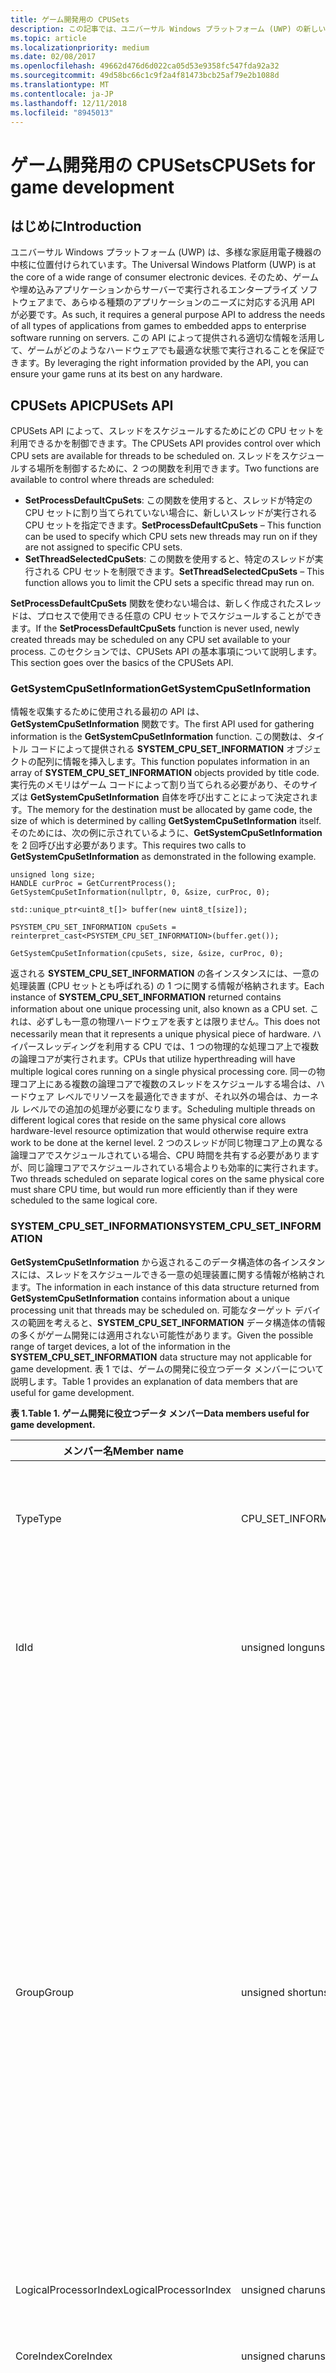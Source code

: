 ```yaml
---
title: ゲーム開発用の CPUSets
description: この記事では、ユニバーサル Windows プラットフォーム (UWP) の新しい CPUSets API の概要を説明し、ゲームとアプリケーションの開発に関連する主な情報を紹介します。
ms.topic: article
ms.localizationpriority: medium
ms.date: 02/08/2017
ms.openlocfilehash: 49662d476d6d022ca05d53e9358fc547fda92a32
ms.sourcegitcommit: 49d58bc66c1c9f2a4f81473bcb25af79e2b1088d
ms.translationtype: MT
ms.contentlocale: ja-JP
ms.lasthandoff: 12/11/2018
ms.locfileid: "8945013"
---
```

# <a name="cpusets-for-game-development"></a><span data-ttu-id="eac48-103">ゲーム開発用の CPUSets</span><span class="sxs-lookup"><span data-stu-id="eac48-103">CPUSets for game development</span></span>

## <a name="introduction"></a><span data-ttu-id="eac48-104">はじめに</span><span class="sxs-lookup"><span data-stu-id="eac48-104">Introduction</span></span>

<span data-ttu-id="eac48-105">ユニバーサル Windows プラットフォーム (UWP) は、多様な家庭用電子機器の中核に位置付けられています。</span><span class="sxs-lookup"><span data-stu-id="eac48-105">The Universal Windows Platform (UWP) is at the core of a wide range of consumer electronic devices.</span></span> <span data-ttu-id="eac48-106">そのため、ゲームや埋め込みアプリケーションからサーバーで実行されるエンタープライズ ソフトウェアまで、あらゆる種類のアプリケーションのニーズに対応する汎用 API が必要です。</span><span class="sxs-lookup"><span data-stu-id="eac48-106">As such, it requires a general purpose API to address the needs of all types of applications from games to embedded apps to enterprise software running on servers.</span></span> <span data-ttu-id="eac48-107">この API によって提供される適切な情報を活用して、ゲームがどのようなハードウェアでも最適な状態で実行されることを保証できます。</span><span class="sxs-lookup"><span data-stu-id="eac48-107">By leveraging the right information provided by the API, you can ensure your game runs at its best on any hardware.</span></span>

## <a name="cpusets-api"></a><span data-ttu-id="eac48-108">CPUSets API</span><span class="sxs-lookup"><span data-stu-id="eac48-108">CPUSets API</span></span>

<span data-ttu-id="eac48-109">CPUSets API によって、スレッドをスケジュールするためにどの CPU セットを利用できるかを制御できます。</span><span class="sxs-lookup"><span data-stu-id="eac48-109">The CPUSets API provides control over which CPU sets are available for threads to be scheduled on.</span></span> <span data-ttu-id="eac48-110">スレッドをスケジュールする場所を制御するために、2 つの関数を利用できます。</span><span class="sxs-lookup"><span data-stu-id="eac48-110">Two functions are available to control where threads are scheduled:</span></span>
- <span data-ttu-id="eac48-111">**SetProcessDefaultCpuSets**: この関数を使用すると、スレッドが特定の CPU セットに割り当てられていない場合に、新しいスレッドが実行される CPU セットを指定できます。</span><span class="sxs-lookup"><span data-stu-id="eac48-111">**SetProcessDefaultCpuSets** – This function can be used to specify which CPU sets new threads may run on if they are not assigned to specific CPU sets.</span></span>
- <span data-ttu-id="eac48-112">**SetThreadSelectedCpuSets**: この関数を使用すると、特定のスレッドが実行される CPU セットを制限できます。</span><span class="sxs-lookup"><span data-stu-id="eac48-112">**SetThreadSelectedCpuSets** – This function allows you to limit the CPU sets a specific thread may run on.</span></span>

<span data-ttu-id="eac48-113">**SetProcessDefaultCpuSets** 関数を使わない場合は、新しく作成されたスレッドは、プロセスで使用できる任意の CPU セットでスケジュールすることができます。</span><span class="sxs-lookup"><span data-stu-id="eac48-113">If the **SetProcessDefaultCpuSets** function is never used, newly created threads may be scheduled on any CPU set available to your process.</span></span> <span data-ttu-id="eac48-114">このセクションでは、CPUSets API の基本事項について説明します。</span><span class="sxs-lookup"><span data-stu-id="eac48-114">This section goes over the basics of the CPUSets API.</span></span>

### <a name="getsystemcpusetinformation"></a><span data-ttu-id="eac48-115">GetSystemCpuSetInformation</span><span class="sxs-lookup"><span data-stu-id="eac48-115">GetSystemCpuSetInformation</span></span>

<span data-ttu-id="eac48-116">情報を収集するために使用される最初の API は、**GetSystemCpuSetInformation** 関数です。</span><span class="sxs-lookup"><span data-stu-id="eac48-116">The first API used for gathering information is the **GetSystemCpuSetInformation** function.</span></span> <span data-ttu-id="eac48-117">この関数は、タイトル コードによって提供される **SYSTEM_CPU_SET_INFORMATION** オブジェクトの配列に情報を挿入します。</span><span class="sxs-lookup"><span data-stu-id="eac48-117">This function populates information in an array of **SYSTEM_CPU_SET_INFORMATION** objects provided by title code.</span></span> <span data-ttu-id="eac48-118">実行先のメモリはゲーム コードによって割り当てられる必要があり、そのサイズは **GetSystemCpuSetInformation** 自体を呼び出すことによって決定されます。</span><span class="sxs-lookup"><span data-stu-id="eac48-118">The memory for the destination must be allocated by game code, the size of which is determined by calling **GetSystemCpuSetInformation** itself.</span></span> <span data-ttu-id="eac48-119">そのためには、次の例に示されているように、**GetSystemCpuSetInformation** を 2 回呼び出す必要があります。</span><span class="sxs-lookup"><span data-stu-id="eac48-119">This requires two calls to **GetSystemCpuSetInformation** as demonstrated in the following example.</span></span>

```
unsigned long size;
HANDLE curProc = GetCurrentProcess();
GetSystemCpuSetInformation(nullptr, 0, &size, curProc, 0);

std::unique_ptr<uint8_t[]> buffer(new uint8_t[size]);

PSYSTEM_CPU_SET_INFORMATION cpuSets = reinterpret_cast<PSYSTEM_CPU_SET_INFORMATION>(buffer.get());
  
GetSystemCpuSetInformation(cpuSets, size, &size, curProc, 0);
```

<span data-ttu-id="eac48-120">返される **SYSTEM_CPU_SET_INFORMATION** の各インスタンスには、一意の処理装置 (CPU セットとも呼ばれる) の 1 つに関する情報が格納されます。</span><span class="sxs-lookup"><span data-stu-id="eac48-120">Each instance of **SYSTEM_CPU_SET_INFORMATION** returned contains information about one unique processing unit, also known as a CPU set.</span></span> <span data-ttu-id="eac48-121">これは、必ずしも一意の物理ハードウェアを表すとは限りません。</span><span class="sxs-lookup"><span data-stu-id="eac48-121">This does not necessarily mean that it represents a unique physical piece of hardware.</span></span> <span data-ttu-id="eac48-122">ハイパースレッディングを利用する CPU では、1 つの物理的な処理コア上で複数の論理コアが実行されます。</span><span class="sxs-lookup"><span data-stu-id="eac48-122">CPUs that utilize hyperthreading will have multiple logical cores running on a single physical processing core.</span></span> <span data-ttu-id="eac48-123">同一の物理コア上にある複数の論理コアで複数のスレッドをスケジュールする場合は、ハードウェア レベルでリソースを最適化できますが、それ以外の場合は、カーネル レベルでの追加の処理が必要になります。</span><span class="sxs-lookup"><span data-stu-id="eac48-123">Scheduling multiple threads on different logical cores that reside on the same physical core allows hardware-level resource optimization that would otherwise require extra work to be done at the kernel level.</span></span> <span data-ttu-id="eac48-124">2 つのスレッドが同じ物理コア上の異なる論理コアでスケジュールされている場合、CPU 時間を共有する必要がありますが、同じ論理コアでスケジュールされている場合よりも効率的に実行されます。</span><span class="sxs-lookup"><span data-stu-id="eac48-124">Two threads scheduled on separate logical cores on the same physical core must share CPU time, but would run more efficiently than if they were scheduled to the same logical core.</span></span>

### <a name="systemcpusetinformation"></a><span data-ttu-id="eac48-125">SYSTEM_CPU_SET_INFORMATION</span><span class="sxs-lookup"><span data-stu-id="eac48-125">SYSTEM_CPU_SET_INFORMATION</span></span>

<span data-ttu-id="eac48-126">**GetSystemCpuSetInformation** から返されるこのデータ構造体の各インスタンスには、スレッドをスケジュールできる一意の処理装置に関する情報が格納されます。</span><span class="sxs-lookup"><span data-stu-id="eac48-126">The information in each instance of this data structure returned from **GetSystemCpuSetInformation** contains information about a unique processing unit that threads may be scheduled on.</span></span> <span data-ttu-id="eac48-127">可能なターゲット デバイスの範囲を考えると、**SYSTEM_CPU_SET_INFORMATION** データ構造体の情報の多くがゲーム開発には適用されない可能性があります。</span><span class="sxs-lookup"><span data-stu-id="eac48-127">Given the possible range of target devices, a lot of the information in the **SYSTEM_CPU_SET_INFORMATION** data structure may not applicable for game development.</span></span> <span data-ttu-id="eac48-128">表 1 では、ゲームの開発に役立つデータ メンバーについて説明します。</span><span class="sxs-lookup"><span data-stu-id="eac48-128">Table 1 provides an explanation of data members that are useful for game development.</span></span>

 **<span data-ttu-id="eac48-129">表 1.</span><span class="sxs-lookup"><span data-stu-id="eac48-129">Table 1.</span></span> <span data-ttu-id="eac48-130">ゲーム開発に役立つデータ メンバー</span><span class="sxs-lookup"><span data-stu-id="eac48-130">Data members useful for game development.</span></span>**

| <span data-ttu-id="eac48-131">メンバー名</span><span class="sxs-lookup"><span data-stu-id="eac48-131">Member name</span></span>  | <span data-ttu-id="eac48-132">データ型</span><span class="sxs-lookup"><span data-stu-id="eac48-132">Data type</span></span> | <span data-ttu-id="eac48-133">説明</span><span class="sxs-lookup"><span data-stu-id="eac48-133">Description</span></span> |
| ------------- | ------------- | ------------- |
| <span data-ttu-id="eac48-134">Type</span><span class="sxs-lookup"><span data-stu-id="eac48-134">Type</span></span>  | <span data-ttu-id="eac48-135">CPU_SET_INFORMATION_TYPE</span><span class="sxs-lookup"><span data-stu-id="eac48-135">CPU_SET_INFORMATION_TYPE</span></span>  | <span data-ttu-id="eac48-136">構造体内の情報の種類です。</span><span class="sxs-lookup"><span data-stu-id="eac48-136">The type of information in the structure.</span></span> <span data-ttu-id="eac48-137">この値が **CpuSetInformation** ではない場合、この値は無視されます。</span><span class="sxs-lookup"><span data-stu-id="eac48-137">If the value of this is not **CpuSetInformation**, it should be ignored.</span></span>  |
| <span data-ttu-id="eac48-138">Id</span><span class="sxs-lookup"><span data-stu-id="eac48-138">Id</span></span>  | <span data-ttu-id="eac48-139">unsigned long</span><span class="sxs-lookup"><span data-stu-id="eac48-139">unsigned long</span></span>  | <span data-ttu-id="eac48-140">指定した CPU セットの ID です。</span><span class="sxs-lookup"><span data-stu-id="eac48-140">The ID of the specified CPU set.</span></span> <span data-ttu-id="eac48-141">これは、**SetThreadSelectedCpuSets** などの CPU セット関数で使用する必要がある ID です。</span><span class="sxs-lookup"><span data-stu-id="eac48-141">This is the ID that should be used with CPU set functions such as **SetThreadSelectedCpuSets**.</span></span>  |
| <span data-ttu-id="eac48-142">Group</span><span class="sxs-lookup"><span data-stu-id="eac48-142">Group</span></span>  | <span data-ttu-id="eac48-143">unsigned short</span><span class="sxs-lookup"><span data-stu-id="eac48-143">unsigned short</span></span>  | <span data-ttu-id="eac48-144">CPU セットの "プロセッサ グループ" を指定します。</span><span class="sxs-lookup"><span data-stu-id="eac48-144">Specifies the “processor group” of the CPU set.</span></span> <span data-ttu-id="eac48-145">プロセッサ グループを使用すると、PC で 64 個を超える論理コアを使用でき、システムの実行中に CPU のホット スワップが可能になります。</span><span class="sxs-lookup"><span data-stu-id="eac48-145">Processor groups allow a PC to have more than 64 logical cores, and allow for hot swapping of CPUs while the system is running.</span></span> <span data-ttu-id="eac48-146">サーバー以外で複数のグループを持つ PC は一般的ではありません。</span><span class="sxs-lookup"><span data-stu-id="eac48-146">It is uncommon to see a PC that is not a server with more than one group.</span></span> <span data-ttu-id="eac48-147">ほとんどのコンシューマー向け PC ではプロセッサ グループは 1 つだけであるため、大規模なサーバーやサーバー ファームで実行されるアプリケーションを作成している場合を除き、単一グループの CPU セットを使用することをお勧めします。</span><span class="sxs-lookup"><span data-stu-id="eac48-147">Unless you are writing applications meant to run on large servers or server farms, it is best to use CPU sets in a single group because most consumer PCs will only have one processor group.</span></span> <span data-ttu-id="eac48-148">この構造体の他のすべての値は、グループを基準にしています。</span><span class="sxs-lookup"><span data-stu-id="eac48-148">All other values in this structure are relative to the Group.</span></span>  |
| <span data-ttu-id="eac48-149">LogicalProcessorIndex</span><span class="sxs-lookup"><span data-stu-id="eac48-149">LogicalProcessorIndex</span></span>  | <span data-ttu-id="eac48-150">unsigned char</span><span class="sxs-lookup"><span data-stu-id="eac48-150">unsigned char</span></span>  | <span data-ttu-id="eac48-151">グループを基準とした CPU セットのインデックス。</span><span class="sxs-lookup"><span data-stu-id="eac48-151">Group relative index of the CPU set</span></span>  |
| <span data-ttu-id="eac48-152">CoreIndex</span><span class="sxs-lookup"><span data-stu-id="eac48-152">CoreIndex</span></span>  | <span data-ttu-id="eac48-153">unsigned char</span><span class="sxs-lookup"><span data-stu-id="eac48-153">unsigned char</span></span>  | <span data-ttu-id="eac48-154">グループを基準とした、CPU セットが配置されている物理 CPU コアのインデックス。</span><span class="sxs-lookup"><span data-stu-id="eac48-154">Group relative index of the physical CPU core where the CPU set is located</span></span>  |
| <span data-ttu-id="eac48-155">LastLevelCacheIndex</span><span class="sxs-lookup"><span data-stu-id="eac48-155">LastLevelCacheIndex</span></span>  | <span data-ttu-id="eac48-156">unsigned char</span><span class="sxs-lookup"><span data-stu-id="eac48-156">unsigned char</span></span>  | <span data-ttu-id="eac48-157">グループを基準とした、この CPU セットに関連付けられているラスト レベル キャッシュのインデックス。</span><span class="sxs-lookup"><span data-stu-id="eac48-157">Group relative index of the last cache associated with this CPU set.</span></span> <span data-ttu-id="eac48-158">システムが NUMA ノードを利用している場合を除き、これは最も低速のキャッシュで、通常、L2 または L3 キャッシュです。</span><span class="sxs-lookup"><span data-stu-id="eac48-158">This is the slowest cache unless the system utilizes NUMA nodes, usually the L2 or L3 cache.</span></span>  |

<br />

<span data-ttu-id="eac48-159">その他のデータ メンバーが提供する情報は、コンシューマー向け PC やコンシューマー向けデバイスの CPU との関連性が低く、有用ではない傾向があります。</span><span class="sxs-lookup"><span data-stu-id="eac48-159">The other data members provide information that is unlikely to describe CPUs in consumer PCs or other consumer devices and is unlikely to be useful.</span></span> <span data-ttu-id="eac48-160">返されるデータによって提供される情報は、さまざまな方法でスレッドを編成するために使用できます。</span><span class="sxs-lookup"><span data-stu-id="eac48-160">The information provided by the data returned can then be used to organize threads in various ways.</span></span> <span data-ttu-id="eac48-161">このホワイト ペーパーの「[ゲーム開発に関する考慮事項](#considerations-for-game-development)」では、このデータを活用してスレッドの割り当てを最適化する方法について詳しく説明しています。</span><span class="sxs-lookup"><span data-stu-id="eac48-161">The [Considerations for game development](#considerations-for-game-development) section of this white paper details a few ways to leverage this data to optimize thread allocation.</span></span>

<span data-ttu-id="eac48-162">次に、さまざまな種類のハードウェアで実行される UWP アプリケーションから収集される情報の種類について、例をいくつか示します。</span><span class="sxs-lookup"><span data-stu-id="eac48-162">The following are some examples of the type of information gathered from UWP applications running on various types of hardware.</span></span>

**<span data-ttu-id="eac48-163">表 2.</span><span class="sxs-lookup"><span data-stu-id="eac48-163">Table 2.</span></span> <span data-ttu-id="eac48-164">Microsoft Lumia 950 で実行されている UWP アプリから返された情報。</span><span class="sxs-lookup"><span data-stu-id="eac48-164">Information returned from a UWP app running on a Microsoft Lumia 950.</span></span> <span data-ttu-id="eac48-165">これは、複数のラスト レベル キャッシュを持つシステムの例です。</span><span class="sxs-lookup"><span data-stu-id="eac48-165">This is an example of a system that has multiple last level caches.</span></span> <span data-ttu-id="eac48-166">Lumia 950 は、デュアル コア ARM Cortex A57 CPU とクアッド コア ARM Cortex A53 CPU を内蔵した Qualcomm 808 Snapdragon プロセッサを搭載しています。</span><span class="sxs-lookup"><span data-stu-id="eac48-166">The Lumia 950 features a Qualcomm 808 Snapdragon process that contains a dual core ARM Cortex A57 and quad core ARM Cortex A53 CPUs.</span></span>**

  ![表 2](images/cpusets-table2.png)

**<span data-ttu-id="eac48-168">表 3.</span><span class="sxs-lookup"><span data-stu-id="eac48-168">Table 3.</span></span> <span data-ttu-id="eac48-169">一般的な PC で実行されている UWP アプリから返された情報。</span><span class="sxs-lookup"><span data-stu-id="eac48-169">Information returned from a UWP app running on a typical PC.</span></span> <span data-ttu-id="eac48-170">これは、ハイパースレッディングを使用しているシステムの例です。各物理コアには、スレッドをスケジュールできる論理コアが 2 つあります。</span><span class="sxs-lookup"><span data-stu-id="eac48-170">This is an example of a system that uses hyperthreading; each physical core has two logical cores onto which threads can be scheduled.</span></span> <span data-ttu-id="eac48-171">この例では、システムに Intel Xenon CPU E5-2620 が搭載されています。</span><span class="sxs-lookup"><span data-stu-id="eac48-171">In this case, the system contained an Intel Xenon CPU E5-2620.</span></span>**

  ![表 3](images/cpusets-table3.png)

**<span data-ttu-id="eac48-173">表 4.</span><span class="sxs-lookup"><span data-stu-id="eac48-173">Table 4.</span></span> <span data-ttu-id="eac48-174">クアッド コア Microsoft Surface Pro 4 で実行されている UWP アプリから返された情報。</span><span class="sxs-lookup"><span data-stu-id="eac48-174">Information returned from a UWP app running on a quad core Microsoft Surface Pro 4.</span></span> <span data-ttu-id="eac48-175">このシステムには、Intel Core i5-6300 CPU が搭載されています。</span><span class="sxs-lookup"><span data-stu-id="eac48-175">This system had an Intel Core i5-6300 CPU.</span></span>**

  ![表 4](images/cpusets-table4.png)

### <a name="setthreadselectedcpusets"></a><span data-ttu-id="eac48-177">SetThreadSelectedCpuSets</span><span class="sxs-lookup"><span data-stu-id="eac48-177">SetThreadSelectedCpuSets</span></span>

<span data-ttu-id="eac48-178">これで CPU セットに関する情報が利用できるようになりました。この情報を使ってスレッドを編成できます。</span><span class="sxs-lookup"><span data-stu-id="eac48-178">Now that information about the CPU sets is available, it can be used to organize threads.</span></span> <span data-ttu-id="eac48-179">**CreateThread** で作成されたスレッドのハンドルは、スレッドをスケジュールできる対象の CPU セットの ID の配列と共に、この関数に渡されます。</span><span class="sxs-lookup"><span data-stu-id="eac48-179">The handle of a thread created with **CreateThread** is passed to this function along with an array of IDs of the CPU sets that the thread can be scheduled on.</span></span> <span data-ttu-id="eac48-180">その使用例の 1 つを、次のコードに示します。</span><span class="sxs-lookup"><span data-stu-id="eac48-180">One example of its usage is demonstrated in the following code.</span></span>

```
HANDLE audioHandle = CreateThread(nullptr, 0, AudioThread, nullptr, 0, nullptr);
unsigned long cores [] = { cpuSets[0].CpuSet.Id, cpuSets[1].CpuSet.Id };
SetThreadSelectedCpuSets(audioHandle, cores, 2);
```
<span data-ttu-id="eac48-181">この例では、スレッドは **AudioThread** として宣言されている関数に基づいて作成されます。</span><span class="sxs-lookup"><span data-stu-id="eac48-181">In this example, a thread is created based on a function declared as **AudioThread**.</span></span> <span data-ttu-id="eac48-182">このスレッドは、2 つの CPU セットのいずれかにスケジュールすることができます。</span><span class="sxs-lookup"><span data-stu-id="eac48-182">This thread is then allowed to be scheduled on one of two CPU sets.</span></span> <span data-ttu-id="eac48-183">スレッドによる CPU セットの所有権は排他的ではありません。</span><span class="sxs-lookup"><span data-stu-id="eac48-183">Thread ownership of the CPU set is not exclusive.</span></span> <span data-ttu-id="eac48-184">特定の CPU セットにロックされずに作成されたスレッドが、**AudioThread** の時間を奪う可能性があります。</span><span class="sxs-lookup"><span data-stu-id="eac48-184">Threads that are created without being locked to a specific CPU set may take time from the **AudioThread**.</span></span> <span data-ttu-id="eac48-185">同様に、作成された他のスレッドが、後でこれらの CPU セットの一方または両方にロックされる可能性もあります。</span><span class="sxs-lookup"><span data-stu-id="eac48-185">Likewise, other threads created may also be locked to one or both of these CPU sets at a later time.</span></span>

### <a name="setprocessdefaultcpusets"></a><span data-ttu-id="eac48-186">SetProcessDefaultCpuSets</span><span class="sxs-lookup"><span data-stu-id="eac48-186">SetProcessDefaultCpuSets</span></span>

<span data-ttu-id="eac48-187">**SetThreadSelectedCpuSets** の逆が **SetProcessDefaultCpuSets** です。</span><span class="sxs-lookup"><span data-stu-id="eac48-187">The converse to **SetThreadSelectedCpuSets** is **SetProcessDefaultCpuSets**.</span></span> <span data-ttu-id="eac48-188">スレッドは、作成されるときに、特定の CPU セットにロックされる必要はありません。</span><span class="sxs-lookup"><span data-stu-id="eac48-188">When threads are created, they do not need to be locked into certain CPU sets.</span></span> <span data-ttu-id="eac48-189">これらのスレッドを特定の CPU セット (たとえば、レンダリング スレッドまたはオーディオのスレッドで使われるもの) で実行する必要がない場合は、この関数を使用して、スレッドをスケジュールできる対象のコアを指定できます。</span><span class="sxs-lookup"><span data-stu-id="eac48-189">If you do not want these threads to run on specific CPU sets (those used by your render thread or audio thread for example), you can use this function to specify which cores these threads are allowed to be scheduled on.</span></span>

## <a name="considerations-for-game-development"></a><span data-ttu-id="eac48-190">ゲーム開発に関する考慮事項</span><span class="sxs-lookup"><span data-stu-id="eac48-190">Considerations for game development</span></span>

<span data-ttu-id="eac48-191">既に説明したように、CPUSets API は、スレッドのスケジュールに関して多くの情報と柔軟性を提供します。</span><span class="sxs-lookup"><span data-stu-id="eac48-191">As we've seen, the CPUSets API provides a lot of information and flexibility when it comes to scheduling threads.</span></span> <span data-ttu-id="eac48-192">ボトムアップのアプローチでこのデータの用途を探すよりも、トップダウンのアプローチで、一般的なシナリオに対応するためにこのデータをどのように利用できるかを考える方が効果的です。</span><span class="sxs-lookup"><span data-stu-id="eac48-192">Instead of taking the bottom-up approach of trying to find uses for this data, it is more effective to take the top-down approach of finding how the data can be used to accommodate common scenarios.</span></span>

### <a name="working-with-time-critical-threads-and-hyperthreading"></a><span data-ttu-id="eac48-193">タイム クリティカルなスレッドとハイパースレッディングの使用</span><span class="sxs-lookup"><span data-stu-id="eac48-193">Working with time critical threads and hyperthreading</span></span>

<span data-ttu-id="eac48-194">この方法は、ゲームで複数のスレッドをリアルタイムで実行する必要があり、他のワーカー スレッドが必要とする CPU 時間が比較的少ない場合に有効です。</span><span class="sxs-lookup"><span data-stu-id="eac48-194">This method is effective if your game has a few threads that must run in real time along with other worker threads that require relatively little CPU time.</span></span> <span data-ttu-id="eac48-195">最適なゲーム エクスペリエンスを提供するために、継続的 BGM など、いくつかのタスクは中断することなく実行される必要があります。</span><span class="sxs-lookup"><span data-stu-id="eac48-195">Some tasks, like continuous background music, must run without interruption for an optimal gaming experience.</span></span> <span data-ttu-id="eac48-196">オーディオ スレッドでは、1 つのフレームのスタベーションによってポップ ノイズやグリッチ ノイズが発生する可能性があるため、各フレームで必要な量の CPU 時間が提供されることが重要です。</span><span class="sxs-lookup"><span data-stu-id="eac48-196">Even a single frame of starvation for an audio thread may cause popping or glitching, so it is critical that it receives the necessary amount of CPU time every frame.</span></span>

<span data-ttu-id="eac48-197">**SetThreadSelectedCpuSets** を **SetProcessDefaultCpuSets** と組み合わせて使用することにより、大量のスレッドでもワーカー スレッドによって中断されることなく継続できます。</span><span class="sxs-lookup"><span data-stu-id="eac48-197">Using **SetThreadSelectedCpuSets** in conjunction with **SetProcessDefaultCpuSets** can ensure your heavy threads remain uninterrupted by any worker threads.</span></span> <span data-ttu-id="eac48-198">**SetThreadSelectedCpuSets** を使用して、大量のスレッドを特定の CPU セットに割り当てることができます。</span><span class="sxs-lookup"><span data-stu-id="eac48-198">**SetThreadSelectedCpuSets** can be used to assign your heavy threads to specific CPU sets.</span></span> <span data-ttu-id="eac48-199">次に、**SetProcessDefaultCpuSets** を使用して、作成済みで割り当てられていないスレッドを、他の CPU セットに割り当てることができます。</span><span class="sxs-lookup"><span data-stu-id="eac48-199">**SetProcessDefaultCpuSets** can then be used to make sure any unassigned threads created are put on other CPU sets.</span></span> <span data-ttu-id="eac48-200">ハイパースレッディングを利用する CPU の場合は、論理コアが同一物理コア上にあることも重要です。</span><span class="sxs-lookup"><span data-stu-id="eac48-200">In the case of CPUs that utilize hyperthreading, it's also important to account for logical cores on the same physical core.</span></span> <span data-ttu-id="eac48-201">リアルタイムの応答性を必要とするスレッドと同じ物理コアを共有する論理コアで、ワーカー スレッドを実行しないでください。</span><span class="sxs-lookup"><span data-stu-id="eac48-201">Worker threads should not be allowed to run on logical cores that share the same physical core as a thread that you want to run with real time responsiveness.</span></span> <span data-ttu-id="eac48-202">次のコードは、PC でハイパースレッディングを使用しているかどうかを判断する方法を示しています。</span><span class="sxs-lookup"><span data-stu-id="eac48-202">The following code demonstrates how to determine whether a PC uses hyperthreading.</span></span>

```
unsigned long retsize = 0;
(void)GetSystemCpuSetInformation( nullptr, 0, &retsize,
    GetCurrentProcess(), 0);
 
std::unique_ptr<uint8_t[]> data( new uint8_t[retsize] );
if ( !GetSystemCpuSetInformation(
    reinterpret_cast<PSYSTEM_CPU_SET_INFORMATION>( data.get() ),
    retsize, &retsize, GetCurrentProcess(), 0) )
{
    // Error!
}
 
std::set<DWORD> cores;
std::vector<DWORD> processors;
uint8_t const * ptr = data.get();
for( DWORD size = 0; size < retsize; ) {
    auto info = reinterpret_cast<const SYSTEM_CPU_SET_INFORMATION*>( ptr );
    if ( info->Type == CpuSetInformation ) {
         processors.push_back( info->CpuSet.Id );
         cores.insert( info->CpuSet.CoreIndex );
    }
    ptr += info->Size;
    size += info->Size;
}
 
bool hyperthreaded = processors.size() != cores.size();
```

<span data-ttu-id="eac48-203">システムでハイパースレッディングを利用している場合、既定の CPU セットに、リアルタイム スレッドと同じ物理コア上にある論理コアが含まれていないことが重要です。</span><span class="sxs-lookup"><span data-stu-id="eac48-203">If the system utilizes hyperthreading, it is important that the set of default CPU sets does not include any logical cores on the same physical core as any real time threads.</span></span> <span data-ttu-id="eac48-204">システムがハイパースレッディングを利用していない場合は、既定の CPU セットに、オーディオ スレッドを実行する CPU セットと同じコアが含まれていないことを確認するだけで済みます。</span><span class="sxs-lookup"><span data-stu-id="eac48-204">If the system is not hyperthreading, it is only necessary to make sure that the default CPU sets do not include the same core as the CPU set running your audio thread.</span></span>

<span data-ttu-id="eac48-205">物理コアに基づいてスレッドを編成する例については、「[その他の情報](#additional-resources)」セクションに示されている GitHub リポジトリで入手できる CPUSets のサンプルをご覧ください。</span><span class="sxs-lookup"><span data-stu-id="eac48-205">An example of organizing threads based on physical cores can be found in the CPUSets sample available on the GitHub repository linked in the [Additional resources](#additional-resources) section.</span></span>

### <a name="reducing-the-cost-of-cache-coherence-with-last-level-cache"></a><span data-ttu-id="eac48-206">ラスト レベル キャッシュによるキャッシュの一貫性のコスト削減</span><span class="sxs-lookup"><span data-stu-id="eac48-206">Reducing the cost of cache coherence with last level cache</span></span>

<span data-ttu-id="eac48-207">キャッシュの一貫性とは、同じデータを操作する複数のハードウェア リソースの間でメモリにキャッシュされた内容が同じであるという概念です。</span><span class="sxs-lookup"><span data-stu-id="eac48-207">Cache coherency is the concept that cached memory is the same across multiple hardware resources that act on the same data.</span></span> <span data-ttu-id="eac48-208">別のコアでスケジュールされている複数のスレッドが同じデータを操作する場合、異なるキャッシュにある同じデータの別のコピーを操作している可能性があります。</span><span class="sxs-lookup"><span data-stu-id="eac48-208">If threads are scheduled on different cores, but work on the same data, they may be working on separate copies of that data in different caches.</span></span> <span data-ttu-id="eac48-209">正しい結果を得るには、これらのキャッシュが相互に一貫している必要があります。</span><span class="sxs-lookup"><span data-stu-id="eac48-209">In order to get correct results, these caches must be kept coherent with each other.</span></span> <span data-ttu-id="eac48-210">複数のキャッシュ間で一貫性を維持することは、割高になりますが、マルチコア システムを運用するために必要なことです。</span><span class="sxs-lookup"><span data-stu-id="eac48-210">Maintaining coherency between multiple caches is relatively expensive, but necessary for any multi-core system to operate.</span></span> <span data-ttu-id="eac48-211">さらに、キャッシュの一貫性は完全にクライアント コードの制御の範囲外です。基になるシステムが、独立してコア間の共有メモリ リソースにアクセスすることによって、キャッシュを最新の状態に保ちます。</span><span class="sxs-lookup"><span data-stu-id="eac48-211">Additionally, it is completely out of the control of client code; the underlying system works independently to keep caches up to date by accessing shared memory resources between cores.</span></span>

<span data-ttu-id="eac48-212">ゲームに特に大量のデータを共有する複数のスレッドがある場合、ラスト レベル キャッシュを共有する CPU セットでスレッドをスケジュールすることによって、キャッシュの一貫性のコストを最小限に抑えることができます。</span><span class="sxs-lookup"><span data-stu-id="eac48-212">If your game has multiple threads that share an especially large amount of data, you can minimize the cost of cache coherency by ensuring that they are scheduled on CPU sets that share a last level cache.</span></span> <span data-ttu-id="eac48-213">ラスト レベル キャッシュは、NUMA ノードを使用しないシステムのコアで使用可能な最も低速のキャッシュです。</span><span class="sxs-lookup"><span data-stu-id="eac48-213">The last level cache is the slowest cache available to a core on systems that do not utilize NUMA nodes.</span></span> <span data-ttu-id="eac48-214">ゲーム PC で NUMA ノードが使用されていることは非常にまれです。</span><span class="sxs-lookup"><span data-stu-id="eac48-214">It is extremely rare for a gaming PC to utilize NUMA nodes.</span></span> <span data-ttu-id="eac48-215">コアがラスト レベル キャッシュを共有していない場合、一貫性を維持するには、より高いレベルの (したがって低速の) メモリ リソースにアクセスする必要があります。</span><span class="sxs-lookup"><span data-stu-id="eac48-215">If cores do not share a last level cache, maintaining coherency would require accessing higher level, and therefore slower, memory resources.</span></span> <span data-ttu-id="eac48-216">キャッシュと物理コアを共有する個別の CPU セットに 2 つのスレッドをロックすると、特定のフレームで 50% 以上の時間を必要としない場合、個別の物理コアでスレッドをスケジュールするよりもパフォーマンスが高くなります。</span><span class="sxs-lookup"><span data-stu-id="eac48-216">Locking two threads to separate CPU sets that share a cache and a physical core may provide even better performance than scheduling them on separate physical cores if they do not require more than 50% of the time in any given frame.</span></span> 

<span data-ttu-id="eac48-217">次のコード例では、頻繁に通信するスレッドがラスト レベル キャッシュを共有できるかどうかを判断する方法を示します。</span><span class="sxs-lookup"><span data-stu-id="eac48-217">This code example shows how to determine whether threads that communicate frequently can share a last level cache.</span></span>

```
unsigned long retsize = 0;
(void)GetSystemCpuSetInformation(nullptr, 0, &retsize,
    GetCurrentProcess(), 0);
 
std::unique_ptr<uint8_t[]> data(new uint8_t[retsize]);
if (!GetSystemCpuSetInformation(
    reinterpret_cast<PSYSTEM_CPU_SET_INFORMATION>(data.get()),
    retsize, &retsize, GetCurrentProcess(), 0))
{
    // Error!
}
 
unsigned long count = retsize / sizeof(SYSTEM_CPU_SET_INFORMATION);
bool sharedcache = false;
 
std::map<unsigned char, std::vector<SYSTEM_CPU_SET_INFORMATION>> cachemap;
for (size_t i = 0; i < count; ++i)
{
    auto cpuset = reinterpret_cast<PSYSTEM_CPU_SET_INFORMATION>(data.get())[i];
    if (cpuset.Type == CPU_SET_INFORMATION_TYPE::CpuSetInformation)
    {
        if (cachemap.find(cpuset.CpuSet.LastLevelCacheIndex) == cachemap.end())
        {
            std::pair<unsigned char, std::vector<SYSTEM_CPU_SET_INFORMATION>> newvalue;
            newvalue.first = cpuset.CpuSet.LastLevelCacheIndex;
            newvalue.second.push_back(cpuset);
            cachemap.insert(newvalue);
        }
        else
        {
            sharedcache = true;
            cachemap[cpuset.CpuSet.LastLevelCacheIndex].push_back(cpuset);
        }
    }
}
```

<span data-ttu-id="eac48-218">図 1 に示すキャッシュ レイアウトは、システムに見られるレイアウトの例です。</span><span class="sxs-lookup"><span data-stu-id="eac48-218">The cache layout illustrated in Figure 1 is an example of the type of layout you might see from a system.</span></span> <span data-ttu-id="eac48-219">次の図は、Microsoft Lumia 950 のキャッシュを図示したものです。</span><span class="sxs-lookup"><span data-stu-id="eac48-219">This figure is an illustration of the caches found in a Microsoft Lumia 950.</span></span> <span data-ttu-id="eac48-220">CPU 256 と CPU 260 の間でスレッド間通信が発生する場合、システムが L2 キャッシュの一貫性を維持する必要があるため、大きなオーバーヘッドが発生します。</span><span class="sxs-lookup"><span data-stu-id="eac48-220">Inter-thread communication occurring between CPU 256 and CPU 260 would incur significant overhead because it would require the system to keep their L2 caches coherent.</span></span>

**<span data-ttu-id="eac48-221">図 1.</span><span class="sxs-lookup"><span data-stu-id="eac48-221">Figure 1.</span></span> <span data-ttu-id="eac48-222">Microsoft Lumia 950 デバイスのキャッシュ アーキテクチャ。</span><span class="sxs-lookup"><span data-stu-id="eac48-222">Cache architecture found on a Microsoft Lumia 950 device.</span></span>**

![Lumia 950 のキャッシュ](images/cpusets-lumia950cache.png)

## <a name="summary"></a><span data-ttu-id="eac48-224">まとめ</span><span class="sxs-lookup"><span data-stu-id="eac48-224">Summary</span></span>

<span data-ttu-id="eac48-225">UWP 開発で使用できる CPUSets API によって、相当な量の情報が提供され、マルチスレッド オプションを制御できます。</span><span class="sxs-lookup"><span data-stu-id="eac48-225">The CPUSets API available for UWP development provides a considerable amount of information and control over your multithreading options.</span></span> <span data-ttu-id="eac48-226">Windows 開発用の以前のマルチスレッド API と比較して、複雑な部分が増えているため学習に時間が必要ですが、柔軟性が向上しているため、最終的にはさまざまなコンシューマー向け PC やその他のハードウェア ターゲットでパフォーマンスが向上します。</span><span class="sxs-lookup"><span data-stu-id="eac48-226">The added complexities compared to previous multithreaded APIs for Windows development has some learning curve, but the increased flexibility ultimately allows for better performance across a range of consumer PCs and other hardware targets.</span></span>

## <a name="additional-resources"></a><span data-ttu-id="eac48-227">その他の資料</span><span class="sxs-lookup"><span data-stu-id="eac48-227">Additional resources</span></span>
- [<span data-ttu-id="eac48-228">CPU セット (MSDN)</span><span class="sxs-lookup"><span data-stu-id="eac48-228">CPU Sets (MSDN)</span></span>](https://msdn.microsoft.com/library/windows/desktop/mt186420(v=vs.85).aspx)
- [<span data-ttu-id="eac48-229">ATG によって提供される CPUSets のサンプル</span><span class="sxs-lookup"><span data-stu-id="eac48-229">CPUSets sample provided by ATG</span></span>](https://github.com/Microsoft/Xbox-ATG-Samples/tree/master/Samples/System/CPUSets)
- [<span data-ttu-id="eac48-230">Xbox One の UWP</span><span class="sxs-lookup"><span data-stu-id="eac48-230">UWP on Xbox One</span></span>](index.md)

